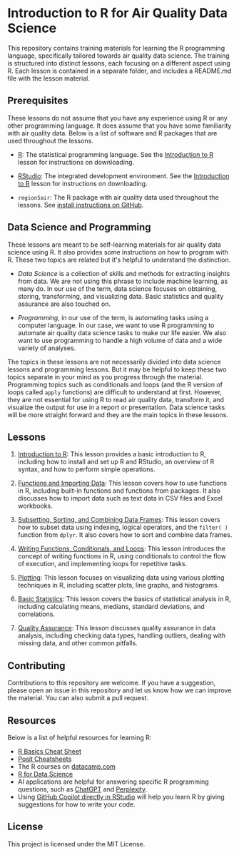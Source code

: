 # Introduction to R for Air Quality Data Science

This repository contains training materials for learning the R programming language,
specifically tailored towards air quality data science. The training is structured
into distinct lessons, each focusing on a different aspect using R. Each lesson
is contained in a separate folder, and includes a README.md file with the lesson 
material.

## Prerequisites

These lessons do not assume that you have any experience using R or any other 
programming language. It does assume that you have some familiarity with air
quality data. Below is a list of software and R packages that are used 
throughout the lessons.

- [R](https://cran.r-project.org/): The statistical programming language. See
the [Introduction to R](1-Introduction-to-R/readme.md) lesson for instructions
on downloading.

- [RStudio](https://posit.co/download/rstudio-desktop/): The integrated development
environment. See the [Introduction to R](1-Introduction-to-R/readme.md) lesson 
for instructions on downloading.

- `region5air`: The R package with air quality data used throughout the lessons.
See [install instructions on GitHub](https://github.com/FluentData/region5air/blob/main/README.md).


## Data Science and Programming

These lessons are meant to be self-learning materials for air quality data science
using R. It also provides some instructions on how to program with R. These two
topics are related but it's helpful to understand the distinction.

- _Data Science_ is a collection of skills and methods for extracting insights from
data. We are not using this phrase to include machine learning, as many do. In
our use of the term, data science focuses on obtaining, storing, transforming, 
and visualizing data. Basic statistics and quality assurance are also touched on. 

- _Programming_, in our use of the term, is automating tasks using a computer
language. In our case, we want to use R programming to automate air quality data 
science tasks to make our life easier. We also want to use programming to handle
a high volume of data and a wide variety of analyses.

The topics in these lessons are not necessarily divided into data science lessons
and programming lessons. But it may be helpful to keep these two topics separate
in your mind as you progress through the material. Programming topics such as conditionals
and loops (and the R version of loops called `apply` functions) are difficult
to understand at first. However, they are not essential for using R to read air
quality data, transform it, and visualize the output for use in a report or presentation. 
Data science tasks will be more straight forward and they are the main topics in 
these lessons.


## Lessons

1. [Introduction to R](1-Introduction-to-R/readme.md): This lesson provides a 
basic introduction to R, including how to install and set up R and RStudio, an 
overview of R syntax, and how to perform simple operations.

2. [Functions and Importing Data](2-Functions-and-Importing-Data/readme.md): This
lesson covers how to use functions in R, including built-in functions and 
functions from packages. It also discusses how to import data such as text data
in CSV files and 
Excel workbooks.

3. [Subsetting, Sorting, and Combining Data Frames](3-Subsetting-Sorting-and-Combining/readme.md): 
This lesson covers how to subset data using indexing, logical operators, and the
`filter( )` function from `dplyr`. It also covers how to sort and combine data frames.

4. [Writing Functions, Conditionals, and Loops](4-Writing-Functions-Conditionals-and-Loops): 
This lesson introduces the concept of writing functions in R, using conditionals
to control the flow of execution, and implementing loops for repetitive tasks.
    
5. [Plotting](5-Plotting/readme.md): This lesson focuses on visualizing data using
various plotting techniques in R, including scatter plots, line graphs, and histograms.

6. [Basic Statistics](6-Basic-Statistics/readme.md): This lesson covers the basics
of statistical analysis in R, including calculating means, medians, standard deviations,
and correlations.

7. [Quality Assurance](7-Quality-Assurance/readme.md): This lesson discusses quality
assurance in data analysis, including checking data types, handling outliers, dealing
with missing data, and other common pitfalls.

## Contributing

Contributions to this repository are welcome. If you have a suggestion, please open
an issue in this repository and let us know how we can improve the material. You 
can also submit a pull request.

## Resources

Below is a list of helpful resources for learning R:

- [R Basics Cheat Sheet](https://www.datacamp.com/cheat-sheet/getting-started-r)
- [Posit Cheatsheets](https://posit.co/resources/cheatsheets/)
- The R courses on [datacamp.com](https://www.datacamp.com/category/r)
- [R for Data Science](https://r4ds.had.co.nz/)
- AI applications are helpful for answering specific R programming questions, such as [ChatGPT](https://chatgpt.com/) and [Perplexity](https://perplexity.ai).
- Using [GitHub Copilot directly in RStudio](https://docs.posit.co/ide/user/ide/guide/tools/copilot.html) will help you learn R by giving suggestions for how to write your code.


## License

This project is licensed under the MIT License. 
